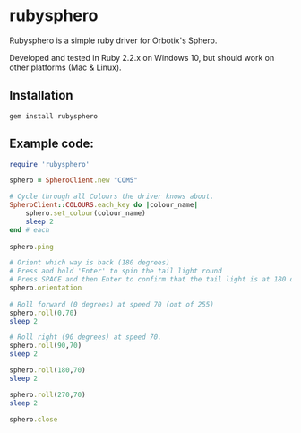 # rubysphero

Rubysphero is a simple ruby driver for Orbotix's Sphero.

Developed and tested in Ruby 2.2.x on Windows 10, but should work on other platforms (Mac & Linux).

## Installation
```gem install rubysphero```

## Example code:
```Ruby 
require 'rubysphero'

sphero = SpheroClient.new "COM5"  

# Cycle through all Colours the driver knows about.
SpheroClient::COLOURS.each_key do |colour_name|
	sphero.set_colour(colour_name)
	sleep 2
end # each	
	
sphero.ping

# Orient which way is back (180 degrees)
# Press and hold 'Enter' to spin the tail light round
# Press SPACE and then Enter to confirm that the tail light is at 180 degrees
sphero.orientation
	
# Roll forward (0 degrees) at speed 70 (out of 255)
sphero.roll(0,70)
sleep 2 

# Roll right (90 degrees) at speed 70.
sphero.roll(90,70)
sleep 2 

sphero.roll(180,70)
sleep 2 

sphero.roll(270,70)
sleep 2

sphero.close
```